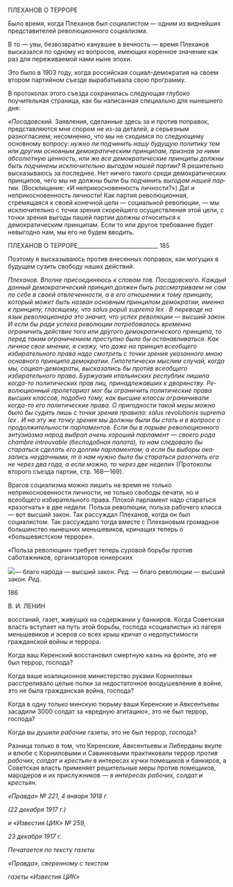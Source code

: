 ПЛЕХАНОВ О ТЕРРОРЕ

Было время, когда Плеханов был социалистом — одним из виднейших представите­лей революционного социализма.

В то — увы, безвозвратно канувшее в вечность — время Плеханов высказался по одному из вопросов, имеющих коренное значение как раз для переживаемой нами ныне эпохи.

Это было в 1903 году, когда российская социал-демократия на своем втором партий­ном съезде вырабатывала свою программу.

В протоколах этого съезда сохранилась следующая глубоко поучительная страница, как бы написанная специально для нынешнего дня:

_«Посадовский._ Заявления, сделанные здесь за и против поправок, представляются мне спором не из-за деталей, а серьезным разногласием; несомненно, что мы не сходимся по следующему основному вопро­су: _нужно ли подчинить нашу будущую политику тем или другим основным демократическим принци­пам, признав за ними абсолютную ценность,_ или же _все демократические принципы должны быть под­чинены исключительно выгодам нашей партии?_ Я решительно высказываюсь за последнее. Нет ничего такого среди демократических принципов, чего мы не должны были бы подчинить _выгодам нашей пар­тии._ (Восклицание: «И неприкосновенность личности?») Да! и неприкосновенность личности! Как партия революционная, стремящаяся к своей конечной цели — социальной революции, — мы исключи­тельно с точки зрения скорейшего осуществления этой цели, с точки зрения выгоды пашей партии долж­ны относиться к демократическим принципам. Если то или другое требование будет невыгодно нам, мы его не будем вводить.

  

ПЛЕХАНОВ О ТЕРРОРЕ_____________________________ 185

Поэтому я высказываюсь против внесенных поправок, как могущих в будущем сузить свободу наших действий.

_Плеханов. Вполне присоединяюсь к словам тов. Посадовского. Каждый данный демократический принцип должен быть рассматриваем не сам по себе в своей отвлеченности, а в его отношении к тому принципу, который может быть назван основным принципом демократии, именно к принципу, глася­щему, что_ _salus_ _populi_ _suprema_ _lex . В переводе на язык революционера это значит, что успех революции_ — _высший закон. И если бы ради успеха революции потребовалось временно ограничить действие того или другого демократического принципа, то перед таким ограничением преступно было бы останавли­ваться. Как личное свое мнение, я скажу, что даже на принцип всеобщего избирательного права надо смотреть с точки зрения указанного мною основного принципа демократии. Гипотетически мыслим случай, когда мы, социал-демократы, высказались бы против всеобщего избирательного права. Буржуа­зия итальянских республик лишила когда-то политических прав лиц, принадлежавших к дворянству. Ре­волюционный пролетариат мог бы ограничить политические права высших классов, подобно тому, как высшие классы ограничивали когда-то его политические права. О пригодности такой меры можно было бы судить лишь с точки зрения правила:_ _salus_ _revolutionis_ _suprema_ _lex . И на эту же точку зрения мы должны были бы стать и в вопросе о продолжительности парламентов. Если бы в порыве революцион­ного энтузиазма народ выбрал очень хороший парламент_ — _своего рода_ _chambre introuvable (бесподоб­ная палата), то нам следовало бы стараться сделать его долгим парламентом; а если бы выборы ока­зались неудачными,_ _m о нам нужно было бы стараться разогнать его не через два года, а если можно, то через две недели»_ (Протоколы второго съезда партии, стр. 168—169).

Врагов социализма можно лишить на время не только неприкосновенности лично­сти, не только свободы печати, но и всеобщего избирательного права. Плохой парла­мент надо стараться «разогнать» в две недели. Польза революции, польза рабочего класса — вот высший закон. Так рассуждал Плеханов, когда он был социалистом. Так рассуждало тогда вместе с Плехановым громадное большинство нынешних меньшеви­ков, кричащих теперь о «большевистском терроре».

«Польза революции» требует теперь суровой борьбы против саботажников, органи­заторов юнкерских

![](file:///C:/Users/bot32/AppData/Local/Temp/msohtmlclip1/01/clip_image001.png)— благо народа — высший закон. _Ред._ — благо революции — высший закон. _Ред._

  

186

  

В. И. ЛЕНИН

  

восстаний, газет, живущих на содержании у банкиров. Когда Советская власть вступает на путь этой борьбы, господа «социалисты» из лагеря меньшевиков и эсеров со всех крыш кричат о недопустимости гражданской войны и террора.

Когда ваш Керенский восстановил смертную казнь на фронте, это не был террор, господа?

Когда ваше коалиционное министерство руками Корниловых расстреливало целые полки за недостаточное воодушевление в войне, это не была гражданская война, госпо­да?

Когда в одну только минскую тюрьму ваши Керенские и Авксентьевы засадили 3000 солдат за «вредную агитацию», это не был террор, господа?

Когда вы _душили рабочие_ газеты, это не был террор, господа?

Разница только в том, что Керенские, Авксентьевы и Либерданы вкупе и влюбе с Корниловыми и Савинковыми практиковали террор _против рабочих, солдат и кресть­ян_ в интересах кучки помещиков и банкиров, а Советская власть применяет решитель­ные меры против помещиков, мародеров и их прислужников — _в интересах рабочих, солдат и крестьян._

  

_«Правда» № 221, 4 января 1918 г._

_(22 декабря 1917 г.)_

_и «Известия ЦИК» № 259,_

_23 декабря 1917 г._

  

_Печатается по тексту газеты_

_«Правда», сверенному с текстом_

_газеты «Известия ЦИК»_